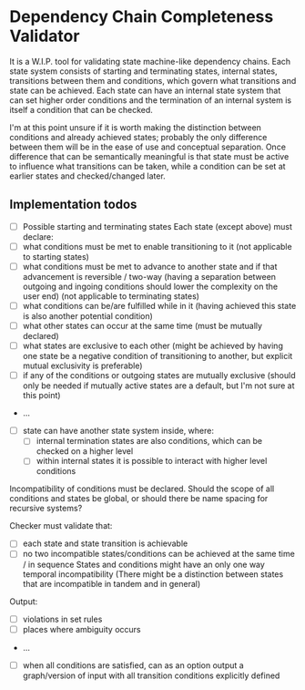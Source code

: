 # Dependency Chain Completeness Validator

It is a W.I.P. tool for validating state machine-like dependency chains.
Each state system consists of starting and terminating states, internal states, transitions between them and conditions, which govern what transitions and state can be achieved.
Each state can have an internal state system that can set higher order conditions and the termination of an internal system is itself a condition that can be checked.

I'm at this point unsure if it is worth making the distinction between conditions and already achieved states; probably the only difference between them will be in the ease of use and conceptual separation.
Once difference that can be semantically meaningful is that state must be active to influence what transitions can be taken, while a condition can be set at earlier states and checked/changed later.

## Implementation todos

- [ ] Possible starting and terminating states
Each state (except above) must declare:
- [ ] what conditions must be met to enable transitioning to it (not applicable to starting states)
- [ ] what conditions must be met to advance to another state and if that advancement is reversible / two-way (having a separation between outgoing and ingoing conditions should lower the complexity on the user end) (not applicable to terminating states)
- [ ] what conditions can be/are fulfilled while in it (having achieved this state is also another potential condition)
- [ ] what other states can occur at the same time (must be mutually declared)
- [ ] what states are exclusive to each other (might be achieved by having one state be a negative condition of transitioning to another, but explicit mutual exclusivity is preferable)
- [ ] if any of the conditions or outgoing states are mutually exclusive (should only be needed if mutually active states are a default, but I'm not sure at this point)
-  ...
- [ ] state can have another state system inside, where:
    - [ ] internal termination states are also conditions, which can be checked on a higher level
    - [ ] within internal states it is possible to interact with higher level conditions 

Incompatibility of conditions must be declared.
Should the scope of all conditions and states be global, or should there be name spacing for recursive systems?

Checker must validate that:
- [ ] each state and state transition is achievable 
- [ ] no two incompatible states/conditions can be achieved at the same time / in sequence 
States and conditions might have an only one way temporal incompatibility 
(There might be a distinction between states that are incompatible in tandem and in general)

Output:
- [ ] violations in set rules 
- [ ] places where ambiguity occurs
- ...
- [ ] when all conditions are satisfied, can as an option output a graph/version of input with all transition conditions explicitly defined
